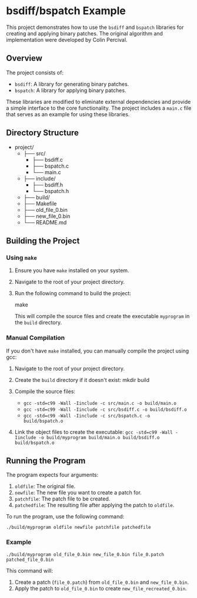 
# bsdiff/bspatch Example

This project demonstrates how to use the `bsdiff` and `bspatch` libraries for creating and applying binary patches. The original algorithm and implementation were developed by Colin Percival.

## Overview

The project consists of:
- `bsdiff`: A library for generating binary patches.
- `bspatch`: A library for applying binary patches.

These libraries are modified to eliminate external dependencies and provide a simple interface to the core functionality. The project includes a `main.c` file that serves as an example for using these libraries.

## Directory Structure

- project/
  - ├── src/
     - ├── bsdiff.c
     - ├── bspatch.c
     -  └── main.c
   - ├── include/
      -  ├── bsdiff.h
      - └── bspatch.h
   - ├── build/
   - ├── Makefile
   - ├── old_file_0.bin
   - ├── new_file_0.bin
   - └── README.md


## Building the Project

### Using `make`

1. Ensure you have `make` installed on your system.
2. Navigate to the root of your project directory.
3. Run the following command to build the project:

   make

   This will compile the source files and create the executable `myprogram` in the `build` directory.

### Manual Compilation

If you don't have `make` installed, you can manually compile the project using gcc:

1. Navigate to the root of your project directory.
2. Create the `build` directory if it doesn't exist:
   mkdir build

3. Compile the source files:
   - `gcc -std=c99 -Wall -Iinclude -c src/main.c -o build/main.o`
   - `gcc -std=c99 -Wall -Iinclude -c src/bsdiff.c -o build/bsdiff.o`
   - `gcc -std=c99 -Wall -Iinclude -c src/bspatch.c -o build/bspatch.o`

4. Link the object files to create the executable:
   `gcc -std=c99 -Wall -Iinclude -o build/myprogram build/main.o build/bsdiff.o build/bspatch.o`

## Running the Program

The program expects four arguments:

1. `oldfile`: The original file.
2. `newfile`: The new file you want to create a patch for.
3. `patchfile`: The patch file to be created.
4. `patchedfile`: The resulting file after applying the patch to `oldfile`.

To run the program, use the following command:

`./build/myprogram oldfile newfile patchfile patchedfile`

### Example

`./build/myprogram old_file_0.bin new_file_0.bin file_0.patch patched_file_0.bin`

This command will:
1. Create a patch (`file_0.patch`) from `old_file_0.bin` and `new_file_0.bin`.
2. Apply the patch to `old_file_0.bin` to create `new_file_recreated_0.bin`.